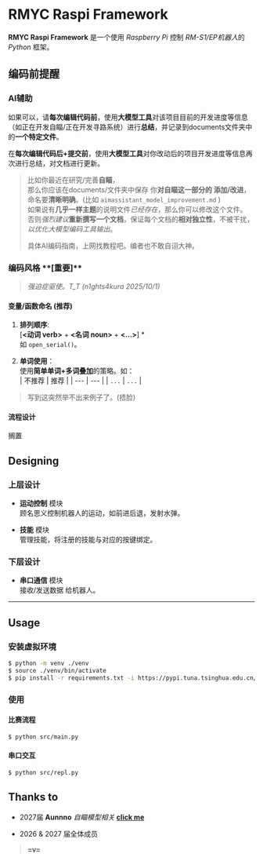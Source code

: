 # RMYC Raspi Framework

**RMYC Raspi Framework** 是一个使用 *Raspberry Pi* 控制 *RM-S1/EP机器人*的 *Python* 框架。

## 编码前提醒

### AI辅助

如果可以，请**每次编辑代码前**，使用**大模型工具**对该项目目前的开发进度等信息（如正在开发自瞄/正在开发寻路系统）进行**总结**，并记录到documents文件夹中的**一个特定文件**。

在**每次编辑代码后+提交前**，使用**大模型工具**对你改动后的项目开发进度等信息再次进行总结，对文档进行更新。

> 比如你最近在研究/完善**自瞄**，  
> 那么你应该在documents/文件夹中保存 你**对自瞄这一部分的 添加/改进**，命名要**清晰明确**。(比如  `aimassistant_model_improvement.md` )  
> 如果说有**几乎一样主题**的说明文件*已经存在*，那么你可以修改这个文件。  
> 否则*强烈建议***重新撰写一个文档**，保证每个文档的**相对独立性**，不被干扰，*以优化大模型编码工具输出*。  
>
> 具体AI编码指南，上网找教程吧。编者也不敢自诩大神。  

### 编码风格 \*\*[重要]\*\*

> *强迫症驱使。T_T (n1ghts4kura 2025/10/1)*

#### 变量/函数命名 (推荐)

1. **排列顺序**:  
    \[**<动词 verb>** + **<名词 noun>** + **<...>**\] *  
    如 `open_serial()`。

2. **单词使用**：  
    使用**简单单词+多词叠加**的策略。如：  
    | 不推荐 | 推荐 |
    | --- | --- |
    | `...` | `...` |

> 写到这突然举不出来例子了。(捂脸)

#### 流程设计

搁置

## Designing

### 上层设计

- **运动控制** 模块  
顾名思义控制机器人的运动，如前进后退，发射水弹。

- **技能** 模块  
管理技能，将注册的技能与对应的按键绑定。

### 下层设计

- **串口通信** 模块  
接收/发送数据 给机器人。

---

## Usage

### 安装虚拟环境

```bash
$ python -m venv ./venv
$ source ./venv/bin/activate
$ pip install -r requirements.txt -i https://pypi.tuna.tsinghua.edu.cn/simple --timeout 200 --trusted-host pypi.org --trusted-host pypi.python.org --trusted-host files.pythonhosted.org
```

### 使用

#### 比赛流程

```bash
$ python src/main.py
```

#### 串口交互

```bash
$ python src/repl.py
```

## Thanks to

- 2027届 **Aunnno** *自瞄模型相关* [**click me**](https://github.com/Aunnno/RMYC-recognition)

- 2026 & 2027 届全体成员

> **=v=**
